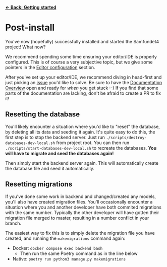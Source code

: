 [**&larr; Back: Getting started**](../introduction.md)

# Post-install

You've now (hopefully) successfully installed and started the Samfundet4 project! What now?

We recommend spending some time ensuring your editor/IDE is properly configured. This is of course a very subjective
topic, but we give some pointers in the [Editor configuration](../introduction.md#editor-configuration) section.

After you've set up your editor/IDE, we recommend diving in head-first and just picking
an [issue](https://github.com/Samfundet/Samfundet4/issues) you'd like to solve. Be sure to have
the [Documentation Overview](../README.md) open and ready for *when* you get stuck :-) If you find that some parts of
the documentation are lacking, don't be afraid to create a PR to fix it!

## Resetting the database

You'll likely encounter a situation where you'd like to "reset" the database, by deleting all its data and seeding it
again. It's quite easy to do this, the first step is to stop the backend server. Just run `./scripts/destroy-databases-dev-local.sh` from project root. You can then run `./scripts/start-databases-dev-local.sh` to recreate the databases. **You will have to migrate and seed the databases again!**

Then simply start the backend server again. This will automatically create the database file and seed it automatically.

## Resetting migrations

If you've done some work in backend and changed/created any models, you'll also have created migration files. You'll
occasionally encounter a situation where you and another developer have both commited migrations with the same number.
Typically the other developer will have gotten their migration file merged to master, resulting in a number conflict in
your branch.

The easiest way to fix this is to simply delete the migration file you have created, and running the `makemigrations`
command again:

* Docker: `docker compose exec backend bash`
    * Then run the same Poetry command as in the line below
* Native: `poetry run python3 manage.py makemigrations`
